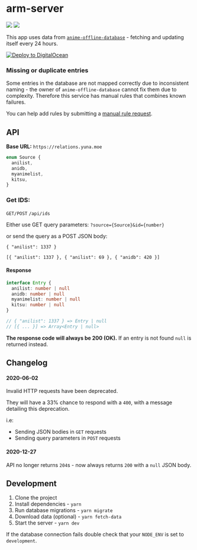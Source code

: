 # arm-server

[![](https://img.shields.io/github/workflow/status/BeeeQueue/arm-server/CI)](https://github.com/BeeeQueue/arm-server/actions?query=branch%3Amaster+workflow%3ACI)
[![](https://img.shields.io/uptimerobot/ratio/m781899942-e512424b17b53ca46ae043b6.svg?label=30-day%20uptime)](https://app.pingr.io/status/wMuqVw6w)

This app uses data from [`anime-offline-database`](https://github.com/manami-project/anime-offline-database/) - fetching
and updating itself every 24 hours.

[![Deploy to DigitalOcean](https://mp-assets1.sfo2.digitaloceanspaces.com/deploy-to-do/do-btn-blue.svg)](https://cloud.digitalocean.com/apps/new?repo=https://github.com/BeeeQueue/arm-server/tree/master&refcode=52b251df60e7)

### Missing or duplicate entries

Some entries in the database are not mapped correctly due to inconsistent naming - the owner of `anime-offline-database`
cannot fix them due to complexity. Therefore this service has manual rules that combines known failures.

You can help add rules by submitting
a [manual rule request](https://github.com/BeeeQueue/arm-server/issues/new?template=manual-rule-request.md).

## API

**Base URL:** `https://relations.yuna.moe`

```ts
enum Source {
  anilist,
  anidb,
  myanimelist,
  kitsu,
}
```

### Get IDS:

`GET/POST` `/api/ids`

Either use GET query parameters:
`?source={Source}&id={number}`

or send the query as a POST JSON body:

`{ "anilist": 1337 }`

`[{ "anilist": 1337 }, { "anilist": 69 }, { "anidb": 420 }]`

#### Response

```ts
interface Entry {
  anilist: number | null
  anidb: number | null
  myanimelist: number | null
  kitsu: number | null
}

// { "anilist": 1337 } => Entry | null
// [{ ... }] => Array<Entry | null>
```

**The response code will always be 200 (OK).**
If an entry is not found `null` is returned instead.

## Changelog

#### 2020-06-02

Invalid HTTP requests have been deprecated.

They will have a 33% chance to respond with a `400`, with a message detailing this deprecation.

i.e:
- Sending JSON bodies in `GET` requests
- Sending query parameters in `POST` requests 

#### 2020-12-27

API no longer returns `204`s - now always returns `200` with a `null` JSON body.

## Development

1. Clone the project
1. Install dependencies - `yarn`
1. Run database migrations - `yarn migrate`
1. Download data (optional) - `yarn fetch-data`
1. Start the server - `yarn dev`

If the database connection fails double check that your `NODE_ENV` is set to `development`.
